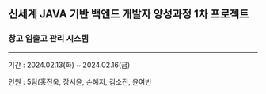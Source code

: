 ## 신세계 JAVA 기반 백엔드 개발자 양성과정 1차 프로젝트

### 창고 입출고 관리 시스템
<hr>
<p>기간 : 2024.02.13(화) ~ 2024.02.16(금)</p>
<p>인원 : 5팀(홍진욱, 장서윤, 손혜지, 김소진, 윤여빈</p>
